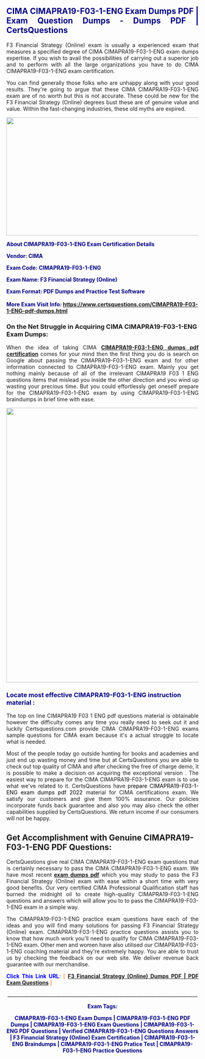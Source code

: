 <h2 style="text-align: justify;"><span style="color: #000080;">CIMA CIMAPRA19-F03-1-ENG Exam Dumps PDF | Exam Question Dumps - Dumps PDF | CertsQuestions</span></h2>
<p style="text-align: justify;">F3 Financial Strategy (Online) exam is usually a experienced exam that measures a specified degree of CIMA  CIMAPRA19-F03-1-ENG exam dumps expertise. If you wish to avail the possibilities of carrying out a superior job and to perform with all the large organizations you have to do CIMA CIMAPRA19-F03-1-ENG exam certification.</p>
<p style="text-align: justify;">You can find generally those folks who are unhappy along with your good results. They're going to argue that these CIMA  CIMAPRA19-F03-1-ENG exam are of no worth but this is not accurate. These could be new for the F3 Financial Strategy (Online) degrees bust these are of genuine value and value. Within the fast-changing industries, these old myths are expired.</p>
<p><img style="display: block; margin-left: auto; margin-right: auto;" src="https://i.imgur.com/eaP4ae9.png" width="840" height="310" /></p>
<p><span style="color: #000080;"><strong>About CIMAPRA19-F03-1-ENG Exam Certification Details</strong></span></p>
<p><span style="color: #000080;"><strong>Vendor: CIMA<br /></strong></span></p>
<p><span style="color: #000080;"><strong>Exam Code: CIMAPRA19-F03-1-ENG</strong></span></p>
<p><span style="color: #000080;"><strong>Exam Name: F3 Financial Strategy (Online)</strong></span></p>
<p><span style="color: #000080;"><strong>Exam Format: PDF Dumps and Practice Test Software<br /><br />More Exam Visit Info: <span style="color: #ff6600;"><a href="https://www.certsquestions.com/CIMAPRA19-F03-1-ENG-pdf-dumps.html">https://www.certsquestions.com/CIMAPRA19-F03-1-ENG-pdf-dumps.html</a></span></strong></span></p>
<h3>On the Net Struggle in Acquiring CIMA CIMAPRA19-F03-1-ENG Exam Dumps:</h3>
<p style="text-align: justify;">When the idea of taking CIMA <a href="https://www.certsquestions.com/CIMAPRA19-F03-1-ENG-pdf-dumps.html"><strong> CIMAPRA19-F03-1-ENG dumps pdf certification</strong></a> comes for your mind then the first thing you do is search on Google about passing the CIMAPRA19-F03-1-ENG exam and for other information connected to CIMAPRA19-F03-1-ENG exam. Mainly you get nothing mainly because of all of the irrelevant CIMAPRA19 F03 1 ENG questions items that mislead you inside the other direction and you wind up wasting your precious time. But you could effortlessly get oneself prepare for the CIMAPRA19-F03-1-ENG exam by using CIMAPRA19-F03-1-ENG braindumps in brief time with ease.</p>
<p><a href="https://www.certsquestions.com/CIMAPRA19-F03-1-ENG-pdf-dumps.html"><img style="display: block; margin-left: auto; margin-right: auto;" src="https://i.imgur.com/pxhoKQ2.png" width="720" /></a></p>
<h3><span style="color: #000080;">Locate most effective  CIMAPRA19-F03-1-ENG instruction material :</span></h3>
<p style="text-align: justify;">The top on line CIMAPRA19 F03 1 ENG pdf questions material is obtainable however the difficulty comes any time you really need to seek out it and luckily Certsquestions.com provide CIMA CIMAPRA19-F03-1-ENG exams sample questions for CIMA  exam because it's a actual struggle to locate what is needed.</p>
<p style="text-align: justify;">Most of the people today go outside hunting for books and academies and just end up wasting money and time but at CertsQuestions you are able to check out top quality of CIMA  and after checking the free of charge demo, it is possible to make a decision on acquiring the exceptional version . The easiest way to prepare for the CIMA CIMAPRA19-F03-1-ENG exam is to use what we've related to it. CertsQuestions have <span style="color: #000000;">prepare CIMAPRA19-F03-1-ENG exam dumps pdf 2022</span> material for CIMA certifications exam. We satisfy our customers and give them 100% assurance. Our policies incorporate funds back guarantee and also you may also check the other capabilities supplied by CertsQuestions. We return income if our consumers will not be happy.</p>
<h2>Get Accomplishment with Genuine CIMAPRA19-F03-1-ENG PDF Questions:</h2>
<p style="text-align: justify;">CertsQuestions give real CIMA CIMAPRA19-F03-1-ENG exam questions that is certainly necessary to pass the CIMA  CIMAPRA19-F03-1-ENG exam. We have most recent<strong>&nbsp;<a href="https://www.certsquestions.com/">exam dumps pdf</a></strong>&nbsp;which you may study to pass the F3 Financial Strategy (Online) exam with ease within a short time with very good benefits. Our very certified CIMA Professional Qualification staff has burned the midnight oil to create high-quality CIMAPRA19-F03-1-ENG questions and answers which will allow you to to pass the CIMAPRA19-F03-1-ENG exam in a simple way.</p>
<p style="text-align: justify;">The CIMAPRA19-F03-1-ENG practice exam questions have each of the ideas and you will find many solutions for passing F3 Financial Strategy (Online) exam. CIMAPRA19-F03-1-ENG practice questions assists you to know that how much work you'll need to qualify for CIMA  CIMAPRA19-F03-1-ENG exam. Other men and women have also utilised our CIMAPRA19-F03-1-ENG coaching material and they're extremely happy. You are able to trust us by checking the feedback on our web site. We deliver revenue back guarantee with our merchandise.</p>
<p style="text-align: justify;"><span style="color: #0000ff;"><strong>Click This Link URL</strong>:</span> <span style="color: #ff6600;">[ <strong><a href="https://www.certsquestions.com/cima-professional-qualification-certification.html">F3 Financial Strategy (Online) Dumps PDF | PDF Exam Questions</a></strong> ]</span></p>
<p style="text-align: center;">______________________________________________________________________________</p>
<p style="text-align: center;"><span style="color: #000080;"><strong>Exam Tags:</strong></span></p>
<p style="text-align: center;"><span style="color: #000080;"><strong>CIMAPRA19-F03-1-ENG Exam Dumps | CIMAPRA19-F03-1-ENG PDF Dumps | CIMAPRA19-F03-1-ENG Exam Questions | CIMAPRA19-F03-1-ENG PDF Questions | Verified CIMAPRA19-F03-1-ENG Questions Answers | F3 Financial Strategy (Online) Exam Certification | CIMAPRA19-F03-1-ENG Braindumps | CIMAPRA19-F03-1-ENG Pratice Test | CIMAPRA19-F03-1-ENG Practice Questions</strong></span></p>
